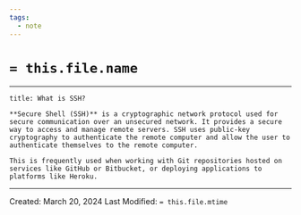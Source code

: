 ```yaml
---
tags:
  - note
---
```

# `= this.file.name `
---

````ad-question
title: What is SSH?

**Secure Shell (SSH)** is a cryptographic network protocol used for secure communication over an unsecured network. It provides a secure way to access and manage remote servers. SSH uses public-key cryptography to authenticate the remote computer and allow the user to authenticate themselves to the remote computer.

This is frequently used when working with Git repositories hosted on services like GitHub or Bitbucket, or deploying applications to platforms like Heroku.

````





---
Created: March 20, 2024
Last Modified: `= this.file.mtime`
